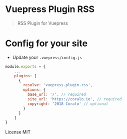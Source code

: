 # Vuepress Plugin RSS

> RSS Plugin for Vuepress

# Config for your site

* Update your `.vuepress/config.js`
``` js
module.exports = {
    ...
    plugins: [
      {
        resolve: 'vuepress-plugin-rss',
        options: {
          base_url: '/', // required
          site_url: 'https://coralo.io', // required
          copyright: '2018 Coralo' // optional
        }
      }
    ]
}
```

License MIT